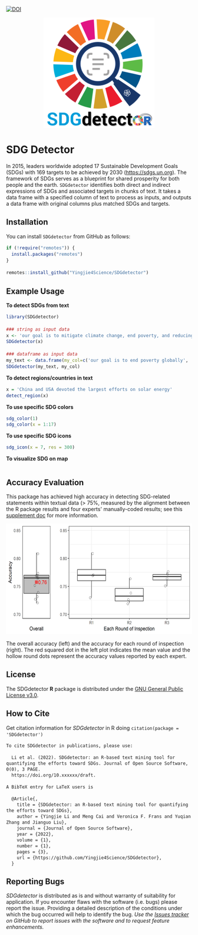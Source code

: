 [![DOI](https://zenodo.org/badge/431620191.svg)](https://zenodo.org/badge/latestdoi/431620191)

<p align="center">
  <img src="/docs/images/SDG_detector.png" width="300" height="300"/>
</p>

# SDG Detector

In 2015, leaders worldwide adopted 17 Sustainable Development Goals (SDGs) with 169 targets to be achieved by 2030 (https://sdgs.un.org). The framework of SDGs serves as a blueprint for shared prosperity for both people and the earth. `SDGdetector` identifies both direct and indirect expressions of SDGs and associated targets in chunks of text. It takes a data frame with a specified column of text to process as inputs, and outputs a data frame with original columns plus matched SDGs and targets.

## Installation

You can install `SDGdetector` from GitHub as follows:

``` r
if (!require("remotes")) {
  install.packages("remotes")
}

remotes::install_github("Yingjie4Science/SDGdetector")
```    
    
## Example Usage

**To detect SDGs from text**
``` r
library(SDGdetector)

### string as input data
x <- 'our goal is to mitigate climate change, end poverty, and reducing inequality globally'
SDGdetector(x)

### dataframe as input data
my_text <- data.frame(my_col=c('our goal is to end poverty globally', 'this product contributes to slowing down climate change'))
SDGdetector(my_text, my_col)
```

**To detect regions/countries in text**
``` r
x = 'China and USA devoted the largest efforts on solar energy'
detect_region(x)
```

**To use specific SDG colors**
``` r
sdg_color(1)
sdg_color(x = 1:17)
```


**To use specific SDG icons**
``` r
sdg_icon(x = 7, res = 300)
```

**To visualize SDG on map**
``` r
```

## Accuracy Evaluation

This package has achieved high accuracy in detecting SDG-related statements within textual data (> 75%, measured by the alignment between the R package results and four experts' manually-coded results; see this [supplement doc](https://docs.google.com/document/d/1mEjlyu17JZUIphL4VeVrGr4txKBu5jJObzRtJO7G6dg/edit?usp=sharing) for more information.

<p align="center">
  <img src="/docs/images/Inspection_Accuracy.png" height="300"/>
</p>
The overall accuracy (left) and the accuracy for each round of inspection (right). The red squared dot in the left plot indicates the mean value and the hollow round dots represent the accuracy values reported by each expert.


## License

The SDGdetector **R** package is distributed under the [GNU General Public License v3.0](https://www.gnu.org/licenses/gpl-3.0.en.html).


## How to Cite

Get citation information for *SDGdetector* in R doing
    `citation(package = 'SDGdetector')`
    
```
To cite SDGdetector in publications, please use:

  Li et al. (2022). SDGdetector: an R-based text mining tool for quantifying the efforts toward SDGs. Journal of Open Source Software, 0(0), 3 PAGE.
  https://doi.org/10.xxxxxx/draft.

A BibTeX entry for LaTeX users is

  @Article{,
    title = {SDGdetector: an R-based text mining tool for quantifying the efforts toward SDGs},
    author = {Yingjie Li and Meng Cai and Veronica F. Frans and Yuqian Zhang and Jianguo Liu},
    journal = {Journal of Open Source Software},
    year = {2022},
    volume = {1},
    number = {1},
    pages = {3},
    url = {https://github.com/Yingjie4Science/SDGdetector},
  }
```


## Reporting Bugs

*SDGdetector* is distributed as is and without warranty of suitability for application. If you encounter flaws with the software (i.e. bugs) please report the issue. Providing a detailed description of the conditions under which the bug occurred will help to identify the bug. *Use the [Issues tracker](https://github.com/Yingjie4Science/SDGdetector/issues) on GitHub to report issues with the software and to request feature enhancements.* 

